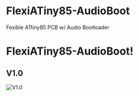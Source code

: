 # FlexiATiny85-AudioBoot
Fexible ATtiny85 PCB w/ Audio Bootloader

# FlexiATiny85-AudioBoot!
## V1.0
![V1.0](https://github.com/idiot-io/FlexiATiny85-AudioBoot/blob/master/FlexiTiny(SMD).png)
